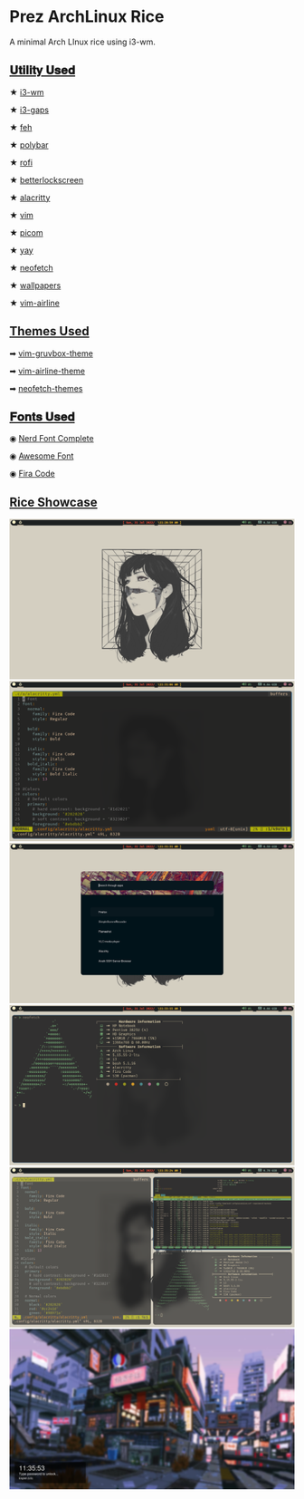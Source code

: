 # Prez ArchLinux Rice
A minimal Arch LInux rice using i3-wm.

## <U>𝐔𝐭𝐢𝐥𝐢𝐭𝐲 𝐔𝐬𝐞𝐝</U>
★ [i3-wm](https://i3wm.org/docs/)

★ [i3-gaps](https://github.com/Airblader/i3)

★ [feh](https://github.com/derf/feh)

★ [polybar](https://github.com/polybar/polybar)

★ [rofi](https://github.com/davatorium/rofi) 

★ [betterlockscreen](https://github.com/betterlockscreen/betterlockscreen)

★ [alacritty](https://github.com/alacritty/alacritty)

★ [vim](https://aur.archlinux.org/packages/vim-git)

★ [picom](https://github.com/jonaburg/picom)

★ [yay](https://github.com/Jguer/yay)

★ [neofetch](https://github.com/dylanaraps/neofetch)

★ [wallpapers](https://github.com/FrenzyExists/wallpapers)

★ [vim-airline](https://github.com/vim-airline/vim-airline)


## <u>Themes Used</u>
➡ [vim-gruvbox-theme](https://github.com/morhetz/gruvbox)

➡ [vim-airline-theme](https://github.com/vim-airline/vim-airline-themes)

➡ [neofetch-themes](https://github.com/Chick2D/neofetch-themes)


## <u>𝐅𝐨𝐧𝐭𝐬 𝐔𝐬𝐞𝐝</u>
◉ [Nerd Font Complete](https://aur.archlinux.org/packages/nerd-fonts-complete)

◉ [Awesome Font](https://aur.archlinux.org/packages/ttf-font-awesome-5)

◉ [Fira Code](https://aur.archlinux.org/packages/otf-nerd-fonts-fira-code)

## <u>Rice Showcase</u>
![image info](1.png)
![image info](2.png)
![image info](3.png)
![image info](4.png)
![image info](5.png)
![image info](6.png)

